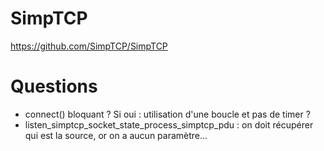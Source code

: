 # SimpTCP

https://github.com/SimpTCP/SimpTCP

# Questions
- connect() bloquant ? Si oui : utilisation d'une boucle et pas de timer ?
- listen_simptcp_socket_state_process_simptcp_pdu : on doit récupérer qui est la source, or on a aucun paramètre...
